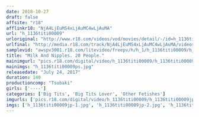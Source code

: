 ```yaml
---
date: 2018-10-27
draft: false
affsite: "r18"
afflinkr18: "NjA4LjEuMS4xLjAuMC4wLjAuMA"
url: "h_1136titi00009"
urloriginal: "http://www.r18.com/videos/vod/movies/detail/-/id=h_1136titi00009"
urlfinal: "http://media.r18.com/track/NjA4LjEuMS4xLjAuMC4wLjAuMA/videos/vod/movies/detail/-/id=h_1136titi00009"
samplevid: "awspv3001.r18.com/litevideo/freepv/h/h_1/h_1136titi00009/h_1136titi00009_dmb_w.mp4"
title: "Milk And Nipples. 20 People."
mainimgurl: "pics.r18.com/digital/video/h_1136titi00009/h_1136titi00009ps.jpg"
mainimgs: "h_1136titi00009ps.jpg"
releasedate: "July 24, 2017"
duration: 140
productioncomp: "Tsubaki"
girls: ['----']
categories: ['Big Tits', 'Big Tits Lover', 'Other Fetishes']
imgurls: ['pics.r18.com/digital/video/h_1136titi00009/h_1136titi00009jp-1.jpg', 'pics.r18.com/digital/video/h_1136titi00009/h_1136titi00009jp-2.jpg', 'pics.r18.com/digital/video/h_1136titi00009/h_1136titi00009jp-3.jpg', 'pics.r18.com/digital/video/h_1136titi00009/h_1136titi00009jp-4.jpg', 'pics.r18.com/digital/video/h_1136titi00009/h_1136titi00009jp-5.jpg', 'pics.r18.com/digital/video/h_1136titi00009/h_1136titi00009jp-6.jpg', 'pics.r18.com/digital/video/h_1136titi00009/h_1136titi00009jp-7.jpg', 'pics.r18.com/digital/video/h_1136titi00009/h_1136titi00009jp-8.jpg', 'pics.r18.com/digital/video/h_1136titi00009/h_1136titi00009jp-9.jpg', 'pics.r18.com/digital/video/h_1136titi00009/h_1136titi00009jp-10.jpg', 'pics.r18.com/digital/video/h_1136titi00009/h_1136titi00009jp-11.jpg', 'pics.r18.com/digital/video/h_1136titi00009/h_1136titi00009jp-12.jpg', 'pics.r18.com/digital/video/h_1136titi00009/h_1136titi00009jp-13.jpg', 'pics.r18.com/digital/video/h_1136titi00009/h_1136titi00009jp-14.jpg', 'pics.r18.com/digital/video/h_1136titi00009/h_1136titi00009jp-15.jpg', 'pics.r18.com/digital/video/h_1136titi00009/h_1136titi00009jp-16.jpg', 'pics.r18.com/digital/video/h_1136titi00009/h_1136titi00009jp-17.jpg', 'pics.r18.com/digital/video/h_1136titi00009/h_1136titi00009jp-18.jpg', 'pics.r18.com/digital/video/h_1136titi00009/h_1136titi00009jp-19.jpg', 'pics.r18.com/digital/video/h_1136titi00009/h_1136titi00009jp-20.jpg']
imgs: ['h_1136titi00009jp-1.jpg', 'h_1136titi00009jp-2.jpg', 'h_1136titi00009jp-3.jpg', 'h_1136titi00009jp-4.jpg', 'h_1136titi00009jp-5.jpg', 'h_1136titi00009jp-6.jpg', 'h_1136titi00009jp-7.jpg', 'h_1136titi00009jp-8.jpg', 'h_1136titi00009jp-9.jpg', 'h_1136titi00009jp-10.jpg', 'h_1136titi00009jp-11.jpg', 'h_1136titi00009jp-12.jpg', 'h_1136titi00009jp-13.jpg', 'h_1136titi00009jp-14.jpg', 'h_1136titi00009jp-15.jpg', 'h_1136titi00009jp-16.jpg', 'h_1136titi00009jp-17.jpg', 'h_1136titi00009jp-18.jpg', 'h_1136titi00009jp-19.jpg', 'h_1136titi00009jp-20.jpg']
---
```

